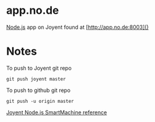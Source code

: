 # app.no.de #

[Node.js](http://node.js "Node.js") app on Joyent found at [http://app.no.de:8003]()

# Notes #

To push to Joyent git repo

	git push joyent master

To push to github git repo
 
	git push -u origin master

[Joyent Node.js SmartMachine reference](http://wiki.joyent.com/display/node/Getting+Started+with+a+Node.js+SmartMachine)
